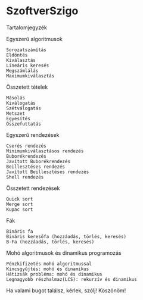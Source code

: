 SzoftverSzigo
=============
Tartalomjegyzék

Egyszerű algoritmusok

    Sorozatszámítás
    Eldöntés
    Kiválasztás
    Lineáris keresés
    Megszámlálás
    Maximumkiválasztás

Összetett tételek

    Másolás
    Kiválogatás
    Szétválogatás
    Metszet
    Egyesítés
    Összefuttatás

Egyszerű rendezések

    Cserés rendezés
    Minimumkiválasztásos rendezés
    Buborékrendezés
    Javított Buborékrendezés
    Beillesztéses rendezés
    Javított Beillesztéses rendezés
    Shell rendezés

Összetett rendezések

    Quick sort
    Merge sort
    Kupac sort

Fák

    Bináris fa
    Bináris keresőfa (hozzáadás, törlés, keresés)
    B-Fa (hozzáadás, törlés, keresés)

Mohó algoritmusok és dinamikus programozás

    Pénzkifizetés mohó algoritmussal
    Kincsgyűjtés: mohó és dinamikus
    Hátizsák probléma: mohó és dinamikus
    Legnagyobb részhalmaz(LCS): rekurzív és dinamikus

Ha valami bugot találsz, kérlek, szólj! Köszönöm!
